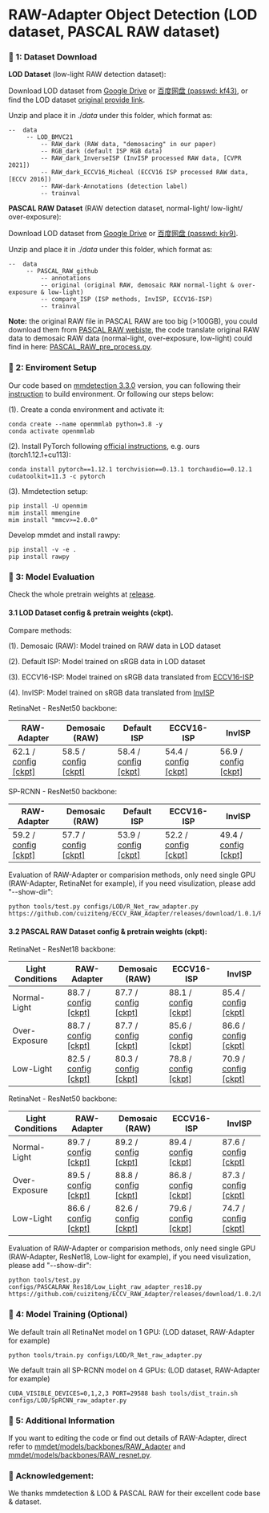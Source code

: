 # RAW-Adapter Object Detection (LOD dataset, PASCAL RAW dataset)

### 📖 1: Dataset Download

**LOD Dataset** (low-light RAW detection dataset):

Download LOD dataset  from [Google Drive](https://drive.google.com/file/d/1Jkm4mvynWxc7lXSH3H9sLI0wJ6p6ftvZ/view?usp=sharing) or [百度网盘 (passwd: kf43)](https://pan.baidu.com/s/1FA9lw1WXk2dJ0jtlLeho5w), or find the LOD dataset [original provide link](https://github.com/ying-fu/LODDataset).

Unzip and place it in $./data$ under this folder, which format as:

```
--  data
     -- LOD_BMVC21
         -- RAW_dark (RAW data, "demosacing" in our paper)
         -- RGB_dark (default ISP RGB data)
         -- RAW_dark_InverseISP (InvISP processed RAW data, [CVPR 2021])
         -- RAW_dark_ECCV16_Micheal (ECCV16 ISP processed RAW data, [ECCV 2016])
         -- RAW-dark-Annotations (detection label)      
         -- trainval
```

**PASCAL RAW Dataset** (RAW detection dataset, normal-light/ low-light/ over-exposure):

Download LOD dataset from [Google Drive](https://drive.google.com/file/d/1686W89ALVvtfUvK8NMvqWaUCTLBqhW-p/view?usp=sharing) or [百度网盘 (passwd: kjv9)](https://pan.baidu.com/s/1O76R8ZFZdLw88N0b3hT2Tw).

Unzip and place it in $./data$ under this folder, which format as:

```
--  data
     -- PASCAL_RAW_github
         -- annotations
         -- original (original RAW, demosaic RAW normal-light & over-exposure & low-light)
         -- compare_ISP (ISP methods, InvISP, ECCV16-ISP)
         -- trainval
```

**Note:** the original RAW file in PASCAL RAW are too big (>100GB), you could download them from [PASCAL RAW webiste](https://purl.stanford.edu/hq050zr7488), the code translate original RAW data to demosaic RAW data (normal-light, over-exposure, low-light) could find in here: [PASCAL_RAW_pre_process.py](PASCAL_RAW_pre_process.py).


### 📖 2: Enviroment Setup

Our code based on [mmdetection 3.3.0](https://github.com/open-mmlab/mmdetection?tab=readme-ov-file) version, you can following their [instruction](https://mmdetection.readthedocs.io/en/latest/get_started.html) to build environment. Or following our steps below:

(1). Create a conda environment and activate it:
```
conda create --name openmmlab python=3.8 -y
conda activate openmmlab
```

(2). Install PyTorch following [official instructions](https://pytorch.org/get-started/locally/), e.g. ours (torch1.12.1+cu113):
```
conda install pytorch==1.12.1 torchvision==0.13.1 torchaudio==0.12.1 cudatoolkit=11.3 -c pytorch
```

(3). Mmdetection setup:
```
pip install -U openmim
mim install mmengine
mim install "mmcv>=2.0.0"
```

Develop mmdet and install rawpy:
```
pip install -v -e .
pip install rawpy
```

### 📖 3: Model Evaluation

Check the whole pretrain weights at [release](https://github.com/cuiziteng/ECCV_RAW_Adapter/releases).

#### 3.1 **LOD Dataset** config & pretrain weights (ckpt).

Compare methods:

(1). Demosaic (RAW): Model trained on RAW data in LOD dataset

(2). Default ISP: Model trained on sRGB data in LOD dataset

(3). ECCV16-ISP: Model trained on sRGB data translated from [ECCV16-ISP](https://karaimer.github.io/camera-pipeline/)

(4). InvISP: Model trained on sRGB data translated from [InvISP](https://yzxing87.github.io/InvISP/index.html)

RetinaNet - ResNet50 backbone: 

| RAW-Adapter | Demosaic (RAW) | Default ISP | ECCV16-ISP | InvISP | 
|  ---- |  ---- | ---- | ---- | ----  | 
|  62.1  / [config](configs/LOD/R_Net_raw_adapter.py)  [[ckpt]](https://github.com/cuiziteng/ECCV_RAW_Adapter/releases/download/1.0.1/R_Net_RAW_Adapter.pth) |  58.5  / [config](configs/LOD/R_Net_demosaic.py)  [[ckpt]](https://github.com/cuiziteng/ECCV_RAW_Adapter/releases/download/1.0.1/R_Net_demosaic.pth) | 58.4  / [config](configs/LOD/R_Net_default_ISP.py)  [[ckpt]](https://github.com/cuiziteng/ECCV_RAW_Adapter/releases/download/1.0.1/R_Net_default_ISP.pth) | 54.4  / [config](configs/LOD/R_Net_ECCV_16.py)  [[ckpt]](https://github.com/cuiziteng/ECCV_RAW_Adapter/releases/download/1.0.1/R_Net_ECCV_16.pth) | 56.9  / [config](configs/LOD/R_Net_InvISP.py)  [[ckpt]](https://github.com/cuiziteng/ECCV_RAW_Adapter/releases/download/1.0.1/R_Net_InvISP.pth) |

SP-RCNN - ResNet50 backbone: 

| RAW-Adapter | Demosaic (RAW) | Default ISP | ECCV16-ISP | InvISP | 
|  ---- |  ---- | ---- | ---- | ----  | 
|  59.2  / [config](configs/LOD/SpRCNN_raw_adapter.py)  [[ckpt]](https://github.com/cuiziteng/ECCV_RAW_Adapter/releases/download/1.0.1/SP_RCNN_RAW_Adapter.pth) |  57.7  / [config](configs/LOD/SpRCNN_demosaic.py)  [[ckpt]](https://github.com/cuiziteng/ECCV_RAW_Adapter/releases/download/1.0.1/SP_RCNN_demosaic.pth) | 53.9  / [config](configs/LOD/SpRCNN_default_ISP.py)  [[ckpt]](https://github.com/cuiziteng/ECCV_RAW_Adapter/releases/download/1.0.1/SP_RCNN_default_ISP.pth) | 52.2  / [config](configs/LOD/SpRCNN_ECCV16.py)  [[ckpt]](https://github.com/cuiziteng/ECCV_RAW_Adapter/releases/download/1.0.1/SP_RCNN_ECCV_16.pth) | 49.4  / [config](configs/LOD/SpRCNN_InvISP.py)  [[ckpt]](https://github.com/cuiziteng/ECCV_RAW_Adapter/releases/download/1.0.1/SP_RCNN_InvISP.pth) |

Evaluation of RAW-Adapter or comparision methods, only need single GPU (RAW-Adapter, RetinaNet for example), if you need visulization, please add "--show-dir": 

```
python tools/test.py configs/LOD/R_Net_raw_adapter.py https://github.com/cuiziteng/ECCV_RAW_Adapter/releases/download/1.0.1/R_Net_RAW_Adapter.pth
```

#### 3.2 **PASCAL RAW Dataset** config & pretrain weights (ckpt):

RetinaNet - ResNet18 backbone: 

|  Light Conditions | **RAW-Adapter** | Demosaic (RAW)  | ECCV16-ISP | InvISP | 
|  ---- |  ---- |  ---- | ---- | ---- | 
|  Normal-Light | 88.7  / [config](configs/PASCALRAW_Res18/Normal_Light_raw_adapter_res18.py)  [[ckpt]](https://github.com/cuiziteng/ECCV_RAW_Adapter/releases/download/1.0.2/Normal_RAW_Adapter_res18.pth)  |  87.7  / [config](configs/PASCALRAW_Res18/Normal_Light_demosaic_res18.py)  [[ckpt]](https://github.com/cuiziteng/ECCV_RAW_Adapter/releases/download/1.0.2/Normal_Demosaic_res18.pth) | 88.1  / [config](configs/PASCALRAW_Res18/Normal_Light_eccv16_res18.py)  [[ckpt]](https://github.com/cuiziteng/ECCV_RAW_Adapter/releases/download/1.0.2/Normal_ECCV_16_res18.pth) | 85.4  / [config](configs/PASCALRAW_Res18/Normal_Light_inverse_isp_res18.py)  [[ckpt]](https://github.com/cuiziteng/ECCV_RAW_Adapter/releases/download/1.0.2/Normal_InvISP_res18.pth) |
|  Over-Exposure |  88.7  / [config](configs/PASCALRAW_Res18/Over_Exp_raw_adapter_res18.py)  [[ckpt]](https://github.com/cuiziteng/ECCV_RAW_Adapter/releases/download/1.0.2/OE_RAW_Adapter_res18.pth) | 87.7 / [config](configs/PASCALRAW_Res18/Over_Exp_demosaic_res18.py)  [[ckpt]](https://github.com/cuiziteng/ECCV_RAW_Adapter/releases/download/1.0.2/OE_Demosaic_res18.pth)  | 85.6 / [config](configs/PASCALRAW_Res18/Over_Exp_eccv16_res18.py)  [[ckpt]](https://github.com/cuiziteng/ECCV_RAW_Adapter/releases/download/1.0.2/OE_ECCV_16_res18.pth) | 86.6 / [config](configs/PASCALRAW_Res18/Over_Exp_inverse_isp_res18.py)  [[ckpt]](https://github.com/cuiziteng/ECCV_RAW_Adapter/releases/download/1.0.2/OE_InvISP_res18.pth) |
|  Low-Light | 82.5  / [config](configs/PASCALRAW_Res18/Low_Light_raw_adapter_res18.py)  [[ckpt]](https://github.com/cuiziteng/ECCV_RAW_Adapter/releases/download/1.0.2/LL_RAW_Adapter_res18.pth)  | 80.3  / [config](configs/PASCALRAW_Res18/Low_Light_demosaic_res18.py)  [[ckpt]](https://github.com/cuiziteng/ECCV_RAW_Adapter/releases/download/1.0.2/LL_Demosaic_res18.pth)  | 78.8  / [config](configs/PASCALRAW_Res18/Low_Light_eccv16_res18.py)  [[ckpt]](https://github.com/cuiziteng/ECCV_RAW_Adapter/releases/download/1.0.2/LL_ECCV_16_res18.pth) | 70.9  / [config](configs/PASCALRAW_Res18/Low_Light_inverse_isp_res18.py)  [[ckpt]](https://github.com/cuiziteng/ECCV_RAW_Adapter/releases/download/1.0.2/LL_InvISP_res18.pth) |

RetinaNet - ResNet50 backbone: 

|  Light Conditions | RAW-Adapter | Demosaic (RAW)  | ECCV16-ISP | InvISP | 
|  ---- |  ---- |  ---- | ---- | ---- | 
|  Normal-Light | 89.7  / [config](configs/PASCALRAW_Res50/Normal_Light_raw_adapter_res50.py)  [[ckpt]](https://github.com/cuiziteng/ECCV_RAW_Adapter/releases/download/1.0.2/Normal_RAW_Adapter_res50.pth)  |  89.2  / [config](configs/PASCALRAW_Res50/Normal_Light_demosaic_res50.py)  [[ckpt]](https://github.com/cuiziteng/ECCV_RAW_Adapter/releases/download/1.0.2/Normal_Demosaic_res50.pth) | 89.4  / [config](configs/PASCALRAW_Res50/Normal_Light_eccv16_res50.py)  [[ckpt]](https://github.com/cuiziteng/ECCV_RAW_Adapter/releases/download/1.0.2/Normal_ECCV_16_res50.pth) | 87.6  / [config](configs/PASCALRAW_Res50/Normal_Light_inverse_isp_res50.py)  [[ckpt]](https://github.com/cuiziteng/ECCV_RAW_Adapter/releases/download/1.0.2/Normal_InvISP_res50.pth) |
|  Over-Exposure |  89.5  / [config](configs/PASCALRAW_Res50/Over_Exp_raw_adapter_res50.py)  [[ckpt]](https://github.com/cuiziteng/ECCV_RAW_Adapter/releases/download/1.0.2/OE_RAW_Adapter_res50.pth) | 88.8 / [config](configs/PASCALRAW_Res50/Over_Exp_demosaic_res50.py)  [[ckpt]](https://github.com/cuiziteng/ECCV_RAW_Adapter/releases/download/1.0.2/OE_Demosaic_res50.pth)  | 86.8 / [config](configs/PASCALRAW_Res50/Over_Exp_eccv16_res50.py)  [[ckpt]](https://github.com/cuiziteng/ECCV_RAW_Adapter/releases/download/1.0.2/OE_ECCV_16_res50.pth) | 87.3 / [config](configs/PASCALRAW_Res50/Over_Exp_inverse_isp_res50.py)  [[ckpt]](https://github.com/cuiziteng/ECCV_RAW_Adapter/releases/download/1.0.2/OE_InvISP_res50.pth) |
|  Low-Light | 86.6  / [config](configs/PASCALRAW_Res50/Low_Light_raw_adapter_res50.py)  [[ckpt]](https://github.com/cuiziteng/ECCV_RAW_Adapter/releases/download/1.0.2/LL_RAW_Adapter_res50.pth)  | 82.6  / [config](configs/PASCALRAW_Res50/Low_Light_demosaic_res50.py)  [[ckpt]](https://github.com/cuiziteng/ECCV_RAW_Adapter/releases/download/1.0.2/LL_Demosaic_res50.pth)  | 79.6  / [config](configs/PASCALRAW_Res50/Low_Light_eccv16_res50.py)  [[ckpt]](https://github.com/cuiziteng/ECCV_RAW_Adapter/releases/download/1.0.2/LL_ECCV_16_res50.pth) | 74.7  / [config](configs/PASCALRAW_Res50/Low_Light_inverse_isp_res50.py)  [[ckpt]](https://github.com/cuiziteng/ECCV_RAW_Adapter/releases/download/1.0.2/LL_InvISP_res50.pth) |

Evaluation of RAW-Adapter or comparision methods, only need single GPU (RAW-Adapter, ResNet18, Low-light for example), if you need visulization, please add "--show-dir": 

```
python tools/test.py configs/PASCALRAW_Res18/Low_Light_raw_adapter_res18.py https://github.com/cuiziteng/ECCV_RAW_Adapter/releases/download/1.0.2/LL_RAW_Adapter_res18.pth
```

### 📖 4: Model Training (Optional)

We default train all RetinaNet model on 1 GPU: (LOD dataset, RAW-Adapter for example)

```
python tools/train.py configs/LOD/R_Net_raw_adapter.py
```

We default train all SP-RCNN model on 4 GPUs: (LOD dataset, RAW-Adapter for example)

```
CUDA_VISIBLE_DEVICES=0,1,2,3 PORT=29588 bash tools/dist_train.sh configs/LOD/SpRCNN_raw_adapter.py
```


### 📖 5: Additional  Information

If you want to editing the code or find out details of RAW-Adapter, direct refer to [mmdet/models/backbones/RAW_Adapter](mmdet/models/backbones/RAW_Adapter) and [mmdet/models/backbones/RAW_resnet.py](mmdet/models/backbones/RAW_resnet.py).


### 📖 Acknowledgement:

We thanks mmdetection & LOD & PASCAL RAW for their excellent code base & dataset.
